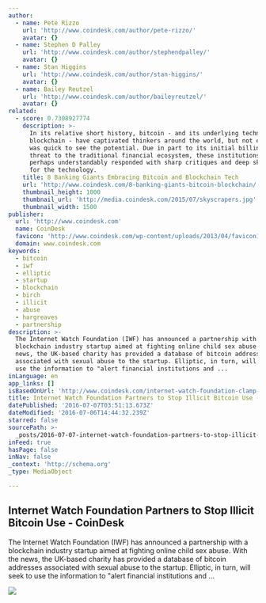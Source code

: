 ```yaml
---
author:
  - name: Pete Rizzo
    url: 'http://www.coindesk.com/author/pete-rizzo/'
    avatar: {}
  - name: Stephen D Palley
    url: 'http://www.coindesk.com/author/stephendpalley/'
    avatar: {}
  - name: Stan Higgins
    url: 'http://www.coindesk.com/author/stan-higgins/'
    avatar: {}
  - name: Bailey Reutzel
    url: 'http://www.coindesk.com/author/baileyreutzel/'
    avatar: {}
related:
  - score: 0.7308927774
    description: >-
      In its relative short history, bitcoin - and its underlying technology the
      blockchain - have captivated thinkers around the world, but not everyone
      was quick to see the potential. Due in part to its initial billing as a
      threat to the traditional financial ecosystem, these institutions have
      perhaps understandably responded with sharp critiques and deep skepticism
      for the technology.
    title: 8 Banking Giants Embracing Bitcoin and Blockchain Tech
    url: 'http://www.coindesk.com/8-banking-giants-bitcoin-blockchain/'
    thumbnail_height: 1000
    thumbnail_url: 'http://media.coindesk.com/2015/07/skyscrapers.jpg'
    thumbnail_width: 1500
publisher:
  url: 'http://www.coindesk.com'
  name: CoinDesk
  favicon: 'http://www.coindesk.com/wp-content/uploads/2013/04/favicon1.ico?b6542b'
  domain: www.coindesk.com
keywords:
  - bitcoin
  - iwf
  - elliptic
  - startup
  - blockchain
  - birch
  - illicit
  - abuse
  - hargreaves
  - partnership
description: >-
  The Internet Watch Foundation (IWF) has announced a partnership with a
  blockchain industry startup aimed at fighting online child sex abuse. With the
  news, the UK-based charity has provided a database of bitcoin addresses
  associated with sexual abuse to the startup. Elliptic, in turn, will seek to
  use the information to "alert financial institutions and ...
inLanguage: en
app_links: []
isBasedOnUrl: 'http://www.coindesk.com/internet-watch-foundation-clamp-illicit-bitcoin-use/'
title: Internet Watch Foundation Partners to Stop Illicit Bitcoin Use - CoinDesk
datePublished: '2016-07-07T03:51:13.673Z'
dateModified: '2016-07-06T14:44:32.239Z'
starred: false
sourcePath: >-
  _posts/2016-07-07-internet-watch-foundation-partners-to-stop-illicit-bitcoin-u.md
inFeed: true
hasPage: false
inNav: false
_context: 'http://schema.org'
_type: MediaObject

---
```

<article style=""><h1>Internet Watch Foundation Partners to Stop Illicit Bitcoin Use - CoinDesk</h1><p>The Internet Watch Foundation (IWF) has announced a partnership with a blockchain industry startup aimed at fighting online child sex abuse. With the news, the UK-based charity has provided a database of bitcoin addresses associated with sexual abuse to the startup. Elliptic, in turn, will seek to use the information to "alert financial institutions and ...</p><img src="http://media.coindesk.com/2014/11/shutterstock_104989820-e1456349048229.jpg" /></article>